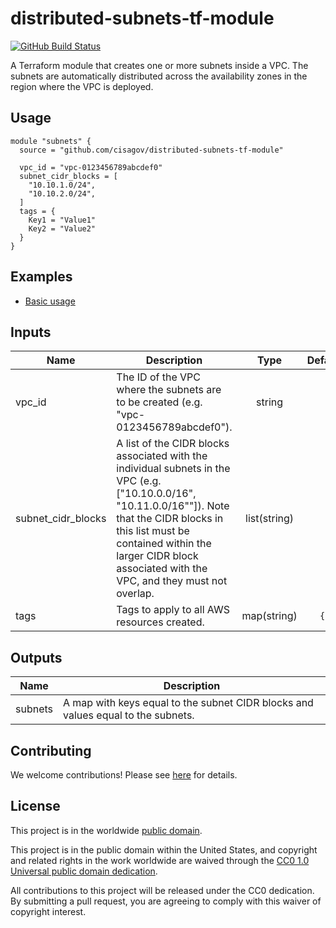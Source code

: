 # distributed-subnets-tf-module #

[![GitHub Build
Status](https://github.com/cisagov/distributed-subnets-tf-module/workflows/build/badge.svg)](https://github.com/cisagov/distributed-subnets-tf-module/actions)

A Terraform module that creates one or more subnets inside a VPC.  The
subnets are automatically distributed across the availability zones in
the region where the VPC is deployed.

## Usage ##

```hcl
module "subnets" {
  source = "github.com/cisagov/distributed-subnets-tf-module"

  vpc_id = "vpc-0123456789abcdef0"
  subnet_cidr_blocks = [
    "10.10.1.0/24",
    "10.10.2.0/24",
  ]
  tags = {
    Key1 = "Value1"
    Key2 = "Value2"
  }
}
```

## Examples ##

* [Basic usage](https://github.com/cisagov/distributed-subnets-tf-module/tree/develop/examples/basic_usage)

## Inputs ##

| Name | Description | Type | Default | Required |
|------|-------------|:----:|:-------:|:--------:|
| vpc_id | The ID of the VPC where the subnets are to be created (e.g. "vpc-0123456789abcdef0"). | string | | yes |
| subnet_cidr_blocks | A list of the CIDR blocks associated with the individual subnets in the VPC (e.g. ["10.10.0.0/16", "10.11.0.0/16""]).  Note that the CIDR blocks in this list must be contained within the larger CIDR block associated with the VPC, and they must not overlap. | list(string) | | yes |
| tags | Tags to apply to all AWS resources created. | map(string) | `{}` | no |

## Outputs ##

| Name | Description |
|------|-------------|
| subnets | A map with keys equal to the subnet CIDR blocks and values equal to the subnets. |

## Contributing ##

We welcome contributions!  Please see [here](CONTRIBUTING.md) for
details.

## License ##

This project is in the worldwide [public domain](LICENSE).

This project is in the public domain within the United States, and
copyright and related rights in the work worldwide are waived through
the [CC0 1.0 Universal public domain
dedication](https://creativecommons.org/publicdomain/zero/1.0/).

All contributions to this project will be released under the CC0
dedication. By submitting a pull request, you are agreeing to comply
with this waiver of copyright interest.
